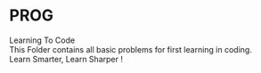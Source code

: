 # PROG
Learning To Code <br>
This Folder contains all basic problems for first learning in coding.
<br>
Learn Smarter, Learn Sharper !
